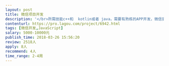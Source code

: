 ```yaml
---                
layout: post       
title: 微信项目开发           
description: '</br>所需技能c++和  kotlin或者 java，需要有熟练的APP开发，微信安卓开发，功能1 消息仿撤回  2，一键转发大视频   3，清理僵尸   4，虚拟定位 5，一键点赞评论  6，视频美颜。</br>'     
contenturl: https://pro.lagou.com/project/6942.html      
tags: [微信开发,JavaScript]            
salary: 5000-10000元          
publish_time: 2018-03-26 15:56:20         
review: 2518人                   
apply: 8人                   
recommend: 4人                   
time_range: 2-4周              
---                 
```

